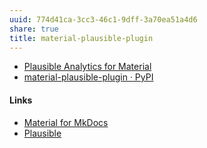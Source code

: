 ```yaml
---
uuid: 774d41ca-3cc3-46c1-9dff-3a70ea51a4d6
share: true
title: material-plausible-plugin
---
```

* [Plausible Analytics for Material](https://material-plausible-plugin.ale.sh/)
* [material-plausible-plugin · PyPI](https://pypi.org/project/material-plausible-plugin/)


#### Links

* [Material for MkDocs](../93ed80aa-f057-4121-aa8d-881c968419ec)
* [Plausible](../44e138f7-a286-44bf-9ada-04567baba8fa)